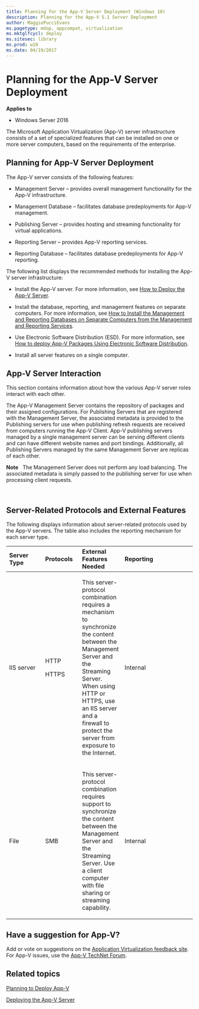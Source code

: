 ```yaml
---
title: Planning for the App-V Server Deployment (Windows 10)
description: Planning for the App-V 5.1 Server Deployment
author: MaggiePucciEvans
ms.pagetype: mdop, appcompat, virtualization
ms.mktglfcycl: deploy
ms.sitesec: library
ms.prod: w10
ms.date: 04/19/2017
---
```



# Planning for the App-V Server Deployment

**Applies to**
-   Windows Server 2016

The Microsoft Application Virtualization (App-V) server infrastructure consists of a set of specialized features that can be installed on one or more server computers, based on the requirements of the enterprise.

## Planning for App-V Server Deployment


The App-V server consists of the following features:

-   Management Server – provides overall management functionality for the App-V infrastructure.

-   Management Database – facilitates database predeployments for App-V management.

-   Publishing Server – provides hosting and streaming functionality for virtual applications.

-   Reporting Server – provides App-V reporting services.

-   Reporting Database – facilitates database predeployments for App-V reporting.

The following list displays the recommended methods for installing the App-V server infrastructure:

-   Install the App-V server. For more information, see [How to Deploy the App-V Server](appv-deploy-the-appv-server.md).

-   Install the database, reporting, and management features on separate computers. For more information, see [How to Install the Management and Reporting Databases on Separate Computers from the Management and Reporting Services](appv-install-the-management-and-reporting-databases-on-separate-computers.md).

-   Use Electronic Software Distribution (ESD). For more information, see [How to deploy App-V Packages Using Electronic Software Distribution](appv-deploy-appv-packages-with-electronic-software-distribution-solutions.md).

-   Install all server features on a single computer.

## <a href="" id="---------app-v-5-1-server-interaction"></a> App-V Server Interaction


This section contains information about how the various App-V server roles interact with each other.

The App-V Management Server contains the repository of packages and their assigned configurations. For Publishing Servers that are registered with the Management Server, the associated metadata is provided to the Publishing servers for use when publishing refresh requests are received from computers running the App-V Client. App-V publishing servers managed by a single management server can be serving different clients and can have different website names and port bindings. Additionally, all Publishing Servers managed by the same Management Server are replicas of each other.

**Note**  
The Management Server does not perform any load balancing. The associated metadata is simply passed to the publishing server for use when processing client requests.

 

## Server-Related Protocols and External Features


The following displays information about server-related protocols used by the App-V servers. The table also includes the reporting mechanism for each server type.

<table>
<colgroup>
<col width="20%" />
<col width="20%" />
<col width="20%" />
<col width="20%" />
<col width="20%" />
</colgroup>
<thead>
<tr class="header">
<th align="left">Server Type</th>
<th align="left">Protocols</th>
<th align="left">External Features Needed</th>
<th align="left">Reporting</th>
<th align="left"></th>
</tr>
</thead>
<tbody>
<tr class="odd">
<td align="left"><p>IIS server</p></td>
<td align="left"><p>HTTP</p>
<p>HTTPS</p></td>
<td align="left"><p>This server-protocol combination requires a mechanism to synchronize the content between the Management Server and the Streaming Server. When using HTTP or HTTPS, use an IIS server and a firewall to protect the server from exposure to the Internet.</p></td>
<td align="left"><p>Internal</p></td>
<td align="left"></td>
</tr>
<tr class="even">
<td align="left"><p>File</p></td>
<td align="left"><p>SMB</p></td>
<td align="left"><p>This server-protocol combination requires support to synchronize the content between the Management Server and the Streaming Server. Use a client computer with file sharing or streaming capability.</p></td>
<td align="left"><p>Internal</p></td>
<td align="left"></td>
</tr>
</tbody>
</table>


## Have a suggestion for App-V?

Add or vote on suggestions on the [Application Virtualization feedback site](http://appv.uservoice.com/forums/280448-microsoft-application-virtualization).<br>For App-V issues, use the [App-V TechNet Forum](https://social.technet.microsoft.com/Forums/en-US/home?forum=mdopappv).

## Related topics

[Planning to Deploy App-V](appv-planning-to-deploy-appv.md)

[Deploying the App-V Server](appv-deploying-the-appv-server.md)
